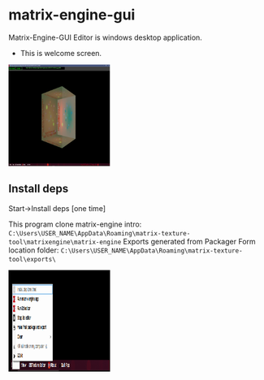 # matrix-engine-gui
Matrix-Engine-GUI Editor is windows desktop application.


 - This is welcome screen.
<img src="https://github.com/zlatnaspirala/matrix-engine-gui/blob/main/welcome.png" width="200" height="200">



## Install deps

Start->Install deps [one time]

This program clone matrix-engine intro:
`C:\Users\USER_NAME\AppData\Roaming\matrix-texture-tool\matrixengine\matrix-engine`
Exports generated from Packager Form location folder:
`C:\Users\USER_NAME\AppData\Roaming\matrix-texture-tool\exports\`

<img src="https://github.com/zlatnaspirala/matrix-engine-gui/blob/main/start-menu.png" width="200" height="200">


